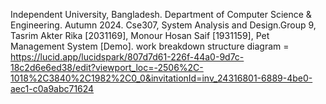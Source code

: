 Independent University, Bangladesh. Department of Computer Science & Engineering. Autumn 2024. Cse307, System Analysis and Design.Group 9, Tasrim Akter Rika [2031169], Monour Hosan Saif [1931159], Pet Management System [Demo].
work breakdown structure diagram = 
https://lucid.app/lucidspark/807d7d61-226f-44a0-9d7c-18c2d6e6ed38/edit?viewport_loc=-2506%2C-1018%2C3840%2C1982%2C0_0&invitationId=inv_24316801-6889-4be0-aec1-c0a9abc71624
